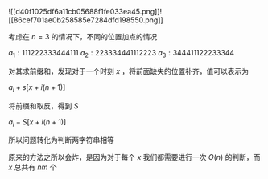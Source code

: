 
![[d40f1025df6a11cb05688f1fe033ea45.png]]![[86cef701ae0b258585e7284dfd198550.png]]



考虑在 $n=3$ 的情况下，不同的位置加点的情况

$a_1 : 111222333444111$
$a_2 : 223334441112223$
$a_3 : 344411122233344$

对其求前缀和，发现对于一个时刻 $x$ ，将前面缺失的位置补齐，值可以表示为

$a_i+s[x+i(n+1)]$

将前缀和取反，得到 $S$

$a_i-S[x+i(n+1)]$

所以问题转化为判断两字符串相等

原来的方法之所以会炸，是因为对于每个 $x$ 我们都需要进行一次 $O(n)$ 的判断，而 $x$ 总共有 $nm$ 个



